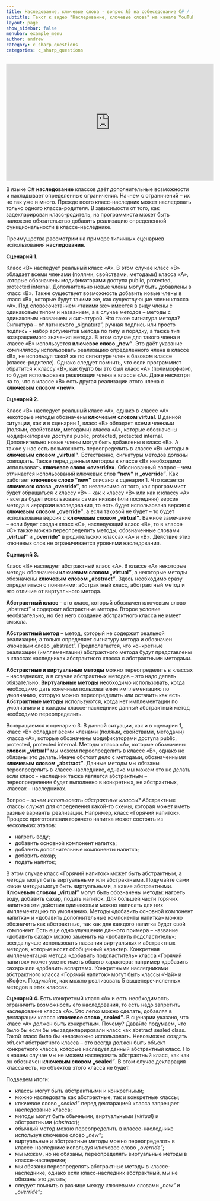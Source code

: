 ```yaml
---
title: Наследование, ключевые слова - вопрос №5 на собеседование C# / .NET
subtitle: Текст к видео "Наследование, ключевые слова" на канале YouTube
layout: page
show_sidebar: false
menubar: example_menu
author: andrew
category: c_sharp_questions
categories: c_sharp_questions
---
```


<center>
<iframe width="560" height="315" src="https://www.youtube.com/embed/_qdwM0NY2Dk" 
frameborder="0" allow="accelerometer; autoplay; 
encrypted-media; gyroscope; picture-in-picture" allowfullscreen></iframe>
</center>

В языке C# **наследование** классов даёт дополнительные возможности и накладывает определенные ограничения. Начнем с ограничений – их не так уже и много. 
Прежде всего класс-наследник может наследовать только одного класса-родителя. В зависимости от того, как задекларирован класс-родитель, на программиста может быть наложено 
обязательство добавить реализацию определенной функциональности в классе-наследнике.

Преимущества рассмотрим на примере типичных сценариев использования **наследования**.

**Сценарий 1.** 

Класс «В» наследует реальный класс «А». В этом случае класс «В» обладает всеми членами (полями, свойствами, методами) класса «А», которые обозначены модификаторами доступа 
public, protected, protected internal. Дополнительно новые члены могут быть добавлены в класс «В». Также существует возможность добавить новые члены в класс «В», которые 
будут такими же, как существующие члены класса «А». Под словосочетанием «такими же» имеется в виду члены с одинаковым типом и названием, а в случае методов – методы с 
одинаковым названием и сигнатурой. Что такое сигнатура метода? Сигнатура – от латинского „signatura”, ручная подпись или просто подпись - набор аргументов метода по типу и 
порядку, а также тип возвращаемого значения метода. В этом случае для такого члена в классе «В» используется **ключевое слово „new”**. Это даёт указание компилятору использовать 
реализацию определенного члена в классе «В», не используя такой же по сигнатуре член в базовом классе (классе-родителе). Однако следует помнить, что если программист обратится к 
классу «В», как будто бы это был класс «А» (полиморфизм), то будет использована реализация члена в классе «А». Даже несмотря на то, что в классе «В» есть другая реализации этого 
члена с **ключевым словом «new»**.

**Сценарий 2.** 

Класс «В» наследует реальный класс «А», однако в классе «А» некоторые методы обозначены **ключевым словом virtual**. В данной ситуации, как и в сценарии 1, класс «В» обладает всеми 
членами (полями, свойствами, методами) класса «А», которые обозначены модификаторами доступа public, protected, protected internal. Дополнительно новые члены могут быть добавлены 
в класс «В». А также у нас есть возможность переопределить в классе «В» методы **с ключевым словом „virtual”**. Естественно, сигнатуры методов должны совпадать. Также перед данным 
методом в классе «В» необходимо использовать **ключевое слово «override»**. Обоснованный вопрос – чем отличается использований ключевых слов **“new”** и **„override”**. Как работает **ключевое слово “new”** 
описано в сценарии 1. Что касается **ключевого слова „override”**, то независимо от того, как программист будет обращаться к классу «В» - как к классу «В» или как к 
классу «А» - всегда будет использована самая низкая (или последняя) версия метода в иерархии наследования, то есть будет использована версия с **ключевым словом „override”**, а если 
таковой не будет – то будет использована версия с **ключевым словом „virtual”**. Важное замечание – если будет создан класс «С», наследующий класс «В», то в классе «С» также можно 
переопределить методы, обозначенные словами **„virtual”** и **„override”** в родительских классах «А» и «В». Действие этих ключевых слов не ограничивается уровнями наследования.

**Сценарий 3.** 

Класс «В» наследует абстрактный класс «А». В классе «А» некоторые методы обозначены **ключевым словом „virtual”**, а некоторые методы обозначены **ключевым словом „abstract”**. Здесь 
необходимо сразу определиться с понятиями: абстрактный класс, абстрактный метод и его отличие от виртуального метода. 

**Абстрактный класс** – это класс, который обозначен ключевым слово „abstract” и содержит абстрактные методы. Второе условие необязательно, но без него создание абстрактного класса 
не имеет смысла. 

**Абстрактный метод** – метод, который не содержит реальной реализации, а только определяет сигнатуру метода и обозначен ключевым слово „abstract”. Предполагается, что конкретные 
реализации (имплементации) абстрактного метода будут представлены в классах наследниках абстрактного класса с абстрактными методами. 

**Абстрактные и виртуальные методы** можно переопределять в классах – наследниках, а в случае абстрактных методов – это надо делать обязательно. **Виртуальные методы** необходимо 
использовать, когда необходимо дать конечным пользователям имплементацию по умолчанию, которую можно переопределить или оставить как есть. **Абстрактные методы** используются, 
когда нет имплементации по умолчанию и в каждом классе-наследнике данный абстрактный метод необходимо переопределить. 

Возвращаемся к сценарию 3. В данной ситуации, как и в сценарии 1, класс «В» обладает всеми членами (полями, свойствами, методами) класса «А», которые обозначены модификаторами 
доступа public, protected, protected internal. Методы класса «А», которые обозначены **словом „virtual”** мы можем переопределить в классе «В», однако не обязаны это делать. Иначе 
обстоит дело с методами, обозначенными **ключевым словом „abstract”**. Данные методы мы обязаны переопределить в классе-наследнике, однако мы можем это не делать если класс - наследник 
также является абстрактным – переопределение будет выполнено в конкретных, не абстрактных, классах – наследниках.

Вопрос – *зачем использовать абстрактные классы?* Абстрактные классы служат для определения какой-то схемы, которая может иметь разные варианты реализации. Например, класс 
«Горячий напиток». Процесс приготовления горячего напитка может состоять из нескольких этапов:

 -	нагреть воду;
 -	добавить основной компонент напитка;
 -	добавить дополнительные компоненты напитка;
 -	добавить сахар;
 -	подать напиток;
 
В этом случае класс «Горячий напиток» может быть абстрактным, а методы могут быть виртуальными или абстрактными. Подумайте сами какие методы могут быть виртуальными, а какие 
абстрактными. **Ключевым словом „virtual”** могут быть обозначены методы: нагреть воду, добавить сахар, подать напиток. Для большей части горячих напитков эти действия одинаковы и 
можно написать для них имплементацию по умолчанию. Методы «добавить основной компонент напитка» и «добавить дополнительные компоненты напитка» можно обозначить как абстрактные, 
так как для каждого напитка будет свой компонент. Есть еще одно улучшение данного примера – название «добавить сахар» можно заменить на «добавить подсластитель»: всегда лучше 
использовать названия виртуальных и абстрактных методов, которые носят обобщенный характер. Конкретная имплементация метода «добавить подсластитель» класса «Горячий напиток» 
может уже не иметь общего характера: например «добавить сахар» или «добавить аспартам». Конкретными наследниками абстрактного класса «Горячий напиток» могут быть классы «Чай» 
и «Кофе». Подумайте, как можно реализовать 5 вышеперечисленных методов в этих классах.

**Сценарий 4.** Есть конкретный класс «А» и есть необходимость ограничить возможность его наследования, то есть надо запретить наследование класса «А». Это легко можно сделать, 
добавляя в декларации класса **ключевое слово „sealed”**. В сценарии указано, что класс «А» должен быть конкретным. Почему? Давайте подумаем, что было бы если бы мы задекларировали 
класс как abstract sealed class. Такой класс было бы невозможно использовать. Невозможно создать объект абстрактного класса – это всегда должен быть объект конкретного класса, 
которые наследует данный абстрактный класс. Но в нашем случае мы не можем наследовать абстрактный класс, как как он обозначен **ключевым словом „sealed”**. В этом случае декларация 
класса есть, но объектов этого класса не будет.

Подведем итоги:
-	классы могут быть абстрактными и конкретными;
-	можно наследовать как абстрактные, так и конкретные классы;
-	ключевое слово *„sealed”* перед декларацией класса запрещает наследование класса;
-	методы могут быть обычными, виртуальными (*virtual*) и абстрактными (*abstract*);
-	обычный метод можно переопределить в классе-наследнике используя ключевое слово *„new”*;
-	виртуальные и абстрактные методы можно переопределять в классе-наследнике используя ключевое слово *„override”*;
-	мы можем, но не обязаны, переопределять виртуальные методы в классе-наследнике;
-	мы обязаны переопределять абстрактные методы в классе-наследнике, однако если класс-наследник абстрактный, мы не обязаны это делать;
-	следует помнить о разнице между ключевыми словами *„new”* и *„override”*;
